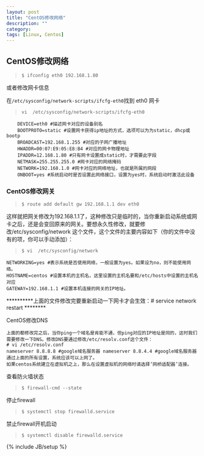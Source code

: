 ```yaml
---
layout: post
title: "CentOS修改网络"
description: ""
category: 
tags: [Linux, Centos]
---
```


## CentOS修改网络

> `$ ifconfig eth0 192.168.1.80`

或者修改网卡信息

在`/etc/sysconfig/network-scripts/ifcfg-eth0`找到 eth0 网卡
>   `vi  /etc/sysconfig/network-scripts/ifcfg-eth0`
	
```$xslt
    DEVICE=eth0 #描述网卡对应的设备别名
	BOOTPROTO=static #设置网卡获得ip地址的方式，选项可以为为static，dhcp或bootp
	BROADCAST=192.168.1.255 #对应的子网广播地址
	HWADDR=00:07:E9:05:E8:B4 #对应的网卡物理地址
	IPADDR=12.168.1.80 #只有网卡设置成static时，才需要此字段
	NETMASK=255.255.255.0 #网卡对应的网络掩码
	NETWORK=192.168.1.0 #网卡对应的网络地址，也就是所属的网段
	ONBOOT=yes #系统启动时是否设置此网络接口，设置为yes时，系统启动时激活此设备	
```

### CentOS修改网关

>	`$ route add default gw 192.168.1.1 dev eth0`

这样就把网关修改为192.168.1.1了，这种修改只是临时的，当你重新启动系统或网卡之后，还是会变回原来的网关。要想永久性修改，就要修改/etc/sysconfig/network 这个文件，这个文件的主要内容如下（你的文件中没有的项，你可以手动添加）：
	
>   `$ vi  /etc/sysconfig/network`

```$xslt
NETWORKING=yes #表示系统是否使用网络，一般设置为yes。如果设为no，则不能使用网络。
HOSTNAME=centos #设置本机的主机名，这里设置的主机名要和/etc/hosts中设置的主机名对应
GATEWAY=192.168.1.1 #设置本机连接的网关的IP地址。
```

**********上面的文件修改完要重新启动一下网卡才会生效：# service network restart ********

CentOS修改DNS

	上面的都修改完之后，当你ping一个域名是肯能不通，但ping对应的IP地址是同的，这时我们需要修改一下DNS。修改DNS要通过修改/etc/resolv.conf这个文件：
	# vi /etc/resolv.conf
	nameserver 8.8.8.8 #google域名服务器 nameserver 8.8.4.4 #google域名服务器
	通过上面的所有设置，系统应该可以上网了。
	如果centos系统建立在虚拟机之上，那么在设置虚拟机的网络时请选择‘网桥适配器’连接。

查看防火墙状态

>   `$ firewall-cmd --state`

停止firewall

> `$ systemctl stop firewalld.service`

禁止firewall开机启动

> `$ systemctl disable firewalld.service `

{% include JB/setup %}

